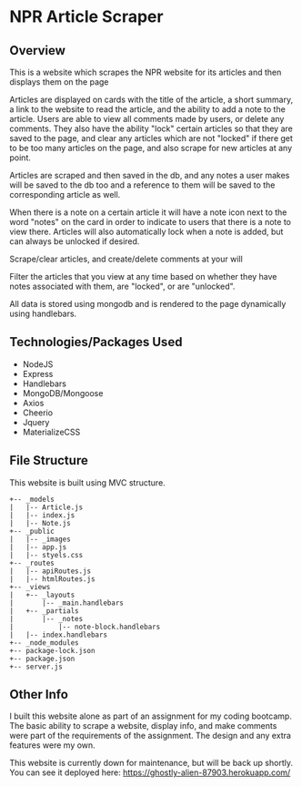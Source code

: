 # NPR Article Scraper

## Overview
This is a website which scrapes the NPR website for its articles and then displays them on the page 

Articles are displayed on cards with the title of the article, a short summary, a link to the website to read the article, and the ability to add a note to the article. Users are able to view all comments made by users, or delete any comments. They also have the ability "lock" certain articles so that they are saved to the page, and clear any articles which are not "locked" if there get to be too many articles on the page, and also scrape for new articles at any point.

Articles are scraped and then saved in the db, and any notes a user makes will be saved to the db too and a reference to them will be saved to the corresponding article as well. 

When there is a note on a certain article it will have a note icon next to the word "notes" on the card in order to indicate to users that there is a note to view there. Articles will also automatically lock when a note is added, but can always be unlocked if desired. 

Scrape/clear articles, and create/delete comments at your will

Filter the articles that you view at any time based on whether they have notes associated with them, are "locked", or are "unlocked".

All data is stored using mongodb and is rendered to the page dynamically using handlebars. 

## Technologies/Packages Used
- NodeJS
- Express
- Handlebars
- MongoDB/Mongoose
- Axios
- Cheerio
- Jquery
- MaterializeCSS


## File Structure
This website is built using MVC structure. 

```
+-- _models
|   |-- Article.js
|   |-- index.js
|   |-- Note.js
+-- _public
|   |-- _images
|   |-- app.js
|   |-- styels.css
+-- _routes
|   |-- apiRoutes.js
|   |-- htmlRoutes.js
+-- _views
|   +-- _layouts
|       |-- _main.handlebars
|   +-- _partials
|       |-- _notes
|           |-- note-block.handlebars
|   |-- index.handlebars
+-- _node_modules
+-- package-lock.json
+-- package.json
+-- server.js
```

## Other Info
I built this website alone as part of an assignment for my coding bootcamp. The basic ability to scrape a website, display info, and make comments were part of the requirements of the assignment. The design and any extra features were my own.

This website is currently down for maintenance, but will be back up shortly.
You can see it deployed here: https://ghostly-alien-87903.herokuapp.com/
